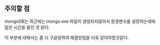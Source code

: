 ## 주의할 점

mongoDB는 최근에는 mongo.exe 파일이 생성되지않아서 환경변수를 설정하는데에 많은 시간을 들인 것 같다.

이 부분에 대해서는 좀 더 구글링하여 해결방법을 더욱 알아야할것같다.



<!-- https://beyondcode.tistory.com/35 참조 -->
